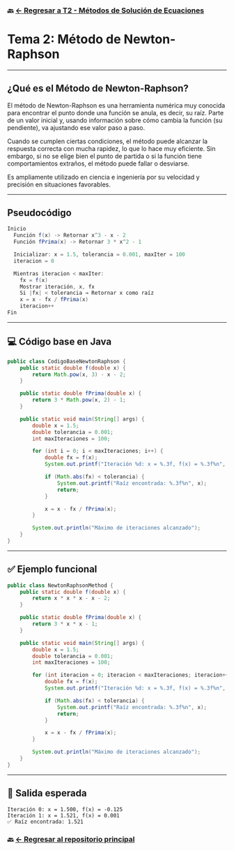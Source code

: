 ### 🔙 [← Regresar a T2 - Métodos de Solución de Ecuaciones](https://github.com/ANTONY2812/M-todosNum-ricosLalo/tree/main/T2%20-%20M%C3%A9todos%20de%20Soluci%C3%B3n%20de%20Ecuaciones)


#  Tema 2: Método de Newton-Raphson

---

##  ¿Qué es el Método de Newton-Raphson?

El método de Newton-Raphson es una herramienta numérica muy conocida para encontrar el punto donde una función se anula, es decir, su raíz. Parte de un valor inicial y, usando información sobre cómo cambia la función (su pendiente), va ajustando ese valor paso a paso.

Cuando se cumplen ciertas condiciones, el método puede alcanzar la respuesta correcta con mucha rapidez, lo que lo hace muy eficiente. Sin embargo, si no se elige bien el punto de partida o si la función tiene comportamientos extraños, el método puede fallar o desviarse.

Es ampliamente utilizado en ciencia e ingeniería por su velocidad y precisión en situaciones favorables.

---

##  Pseudocódigo

```java
Inicio
  Función f(x) -> Retornar x^3 - x - 2
  Función fPrima(x) -> Retornar 3 * x^2 - 1

  Inicializar: x = 1.5, tolerancia = 0.001, maxIter = 100
  iteracion = 0

  Mientras iteracion < maxIter:
    fx = f(x)
    Mostrar iteración, x, fx
    Si |fx| < tolerancia → Retornar x como raíz
    x = x - fx / fPrima(x)
    iteracion++
Fin
````

---

## 💻 Código base en Java

```java
public class CodigoBaseNewtonRaphson {
    public static double f(double x) {
        return Math.pow(x, 3) - x - 2;
    }

    public static double fPrima(double x) {
        return 3 * Math.pow(x, 2) - 1;
    }

    public static void main(String[] args) {
        double x = 1.5;
        double tolerancia = 0.001;
        int maxIteraciones = 100;

        for (int i = 0; i < maxIteraciones; i++) {
            double fx = f(x);
            System.out.printf("Iteración %d: x = %.3f, f(x) = %.3f%n", i, x, fx);

            if (Math.abs(fx) < tolerancia) {
                System.out.printf("Raíz encontrada: %.3f%n", x);
                return;
            }

            x = x - fx / fPrima(x);
        }

        System.out.println("Máximo de iteraciones alcanzado");
    }
}
```

---

## ✅ Ejemplo funcional

```java
public class NewtonRaphsonMethod {
    public static double f(double x) {
        return x * x * x - x - 2;
    }

    public static double fPrima(double x) {
        return 3 * x * x - 1;
    }

    public static void main(String[] args) {
        double x = 1.5;
        double tolerancia = 0.001;
        int maxIteraciones = 100;

        for (int iteracion = 0; iteracion < maxIteraciones; iteracion++) {
            double fx = f(x);
            System.out.printf("Iteración %d: x = %.3f, f(x) = %.3f%n", iteracion, x, fx);

            if (Math.abs(fx) < tolerancia) {
                System.out.printf("Raíz encontrada: %.3f%n", x);
                return;
            }

            x = x - fx / fPrima(x);
        }

        System.out.println("Máximo de iteraciones alcanzado");
    }
}
```

---

## 🔬 Salida esperada

```text
Iteración 0: x = 1.500, f(x) = -0.125
Iteración 1: x = 1.521, f(x) = 0.001
✅ Raíz encontrada: 1.521
```
### 🔙 [← Regresar al repositorio principal](https://github.com/ANTONY2812/M-todosNum-ricosLalo)
